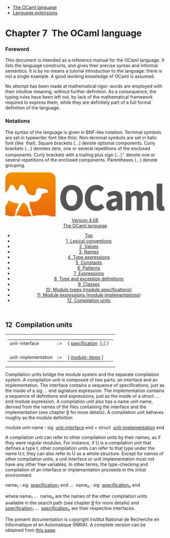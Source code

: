 <!-- ((! set title Manual !)) ((! set documentation !)) ((! set manual !)) ((! set nobreadcrumb !)) -->
<div class="manual content"><ul class="part_menu"><li class="active"><a href="language.html">The OCaml language</a></li><li><a href="extn.html">Language extensions</a></li></ul>




<h1 class="chapter" id="sec73"><span>Chapter 7</span>&nbsp;&nbsp;The OCaml language</h1>
<p> <a id="c:refman"></a>
</p><h3 class="subsection" id="sec74">Foreword</h3>
<p>This document is intended as a reference manual for the OCaml
language. It lists the language constructs, and gives their precise
syntax and informal semantics. It is by no means a tutorial
introduction to the language: there is not a single example. A good
working knowledge of OCaml is assumed.</p><p>No attempt has been made at mathematical rigor: words are employed
with their intuitive meaning, without further definition. As a
consequence, the typing rules have been left out, by lack of the
mathematical framework required to express them, while they are
definitely part of a full formal definition of the language.</p><h3 class="subsection" id="sec75">Notations</h3>
<p>The syntax of the language is given in BNF-like notation. Terminal
symbols are set in typewriter font (<span class="c002"><span class="c003">like</span> <span class="c003">this</span></span>).
Non-terminal symbols are set in italic font (<span class="c010">like</span> &nbsp;<span class="c010">that</span>).
Square brackets […] denote optional components. Curly brackets
{…} denotes zero, one or several repetitions of the enclosed
components. Curly brackets with a trailing plus sign {…}<sup>+</sup>
denote one or several repetitions of the enclosed components.
Parentheses (…) denote grouping.</p><header><nav class="toc brand"><a class="brand" href="https://ocaml.org/"><img src="colour-logo-gray.svg" class="svg" alt="OCaml"></a></nav><nav class="toc"><div class="toc_version"><a href="/docs" id="version-select">Version 4.08</a></div><div class="toc_title"><a href="#">The OCaml language</a></div><ul><li class="top"><a href="#">Top</a></li>
<li><a href="lex.html#start-section">1&nbsp;&nbsp;Lexical conventions</a>
</li><li><a href="values.html#start-section">2&nbsp;&nbsp;Values</a>
</li><li><a href="names.html#start-section">3&nbsp;&nbsp;Names</a>
</li><li><a href="types.html#start-section">4&nbsp;&nbsp;Type expressions</a>
</li><li><a href="const.html#start-section">5&nbsp;&nbsp;Constants</a>
</li><li><a href="patterns.html#start-section">6&nbsp;&nbsp;Patterns</a>
</li><li><a href="expr.html#start-section">7&nbsp;&nbsp;Expressions</a>
</li><li><a href="typedecl.html#start-section">8&nbsp;&nbsp;Type and exception definitions</a>
</li><li><a href="classes.html#start-section">9&nbsp;&nbsp;Classes</a>
</li><li><a href="modtypes.html#start-section">10&nbsp;&nbsp;Module types (module specifications)</a>
</li><li><a href="modules.html#start-section">11&nbsp;&nbsp;Module expressions (module implementations)</a>
</li><li><a href="compunit.html#start-section">12&nbsp;&nbsp;Compilation units</a>
</li></ul></nav></header><a id="start-section"></a><section id="section">



<h2 class="section" id="sec236">12&nbsp;&nbsp;Compilation units</h2>
<div class="syntax"><table class="display dcenter"><tbody><tr class="c019"><td class="dcell"><table class="c001 cellpading0"><tbody><tr><td class="c018">
<a class="syntax" id="unit-interface"><span class="c010">unit-interface</span></a></td><td class="c015">::=</td><td class="c017">&nbsp;{&nbsp;<a class="syntax" href="modtypes.html#specification"><span class="c010">specification</span></a>&nbsp;&nbsp;[<span class="c004">;;</span>]&nbsp;}
&nbsp;</td></tr>
<tr><td class="c018">&nbsp;</td></tr>
<tr><td class="c018">
<a class="syntax" id="unit-implementation"><span class="c010">unit-implementation</span></a></td><td class="c015">::=</td><td class="c017">&nbsp;[&nbsp;<a class="syntax" href="modules.html#module-items"><span class="c010">module-items</span></a>&nbsp;]
</td></tr>
</tbody></table></td></tr>
</tbody></table></div><p>Compilation units bridge the module system and the separate
compilation system. A compilation unit is composed of two parts: an
interface and an implementation. The interface contains a sequence of
specifications, just as the inside of a <span class="c004">sig</span> … <span class="c004">end</span>
signature expression. The implementation contains a sequence of
definitions and expressions, just as the inside of a
<span class="c004">struct</span> … <span class="c004">end</span> module
expression. A compilation unit also has a name <span class="c010">unit-name</span>, derived
from the names of the files containing the interface and the
implementation (see chapter&nbsp;<a href="comp.html#c%3Acamlc">9</a> for more details). A
compilation unit behaves roughly as the module definition
</p><div class="center">
<span class="c002"><span class="c003">module</span> <span class="c010">unit-name</span> <span class="c003">:</span> <span class="c003">sig</span></span> &nbsp;<a class="syntax" href="#unit-interface"><span class="c010">unit-interface</span></a> <span class="c002"><span class="c003">end</span> <span class="c003">=</span>
<span class="c003">struct</span></span> &nbsp;<a class="syntax" href="#unit-implementation"><span class="c010">unit-implementation</span></a> <span class="c004">end</span>
</div><p>A compilation unit can refer to other compilation units by their
names, as if they were regular modules. For instance, if <span class="c003">U</span> is a
compilation unit that defines a type <span class="c003">t</span>, other compilation units can
refer to that type under the name <span class="c003">U.t</span>; they can also refer to <span class="c003">U</span> as
a whole structure. Except for names of other compilation units, a unit
interface or unit implementation must not have any other free variables.
In other terms, the type-checking and compilation of an interface or
implementation proceeds in the initial environment
</p><div class="center">
<span class="c010">name</span><sub>1</sub> <span class="c002"><span class="c003">:</span> <span class="c003">sig</span></span> &nbsp;<a class="syntax" href="modtypes.html#specification"><span class="c010">specification</span></a><sub>1</sub> <span class="c004">end</span> …
&nbsp;<span class="c010">name</span><sub><span class="c009">n</span></sub> <span class="c002"><span class="c003">:</span> <span class="c003">sig</span></span> &nbsp;<a class="syntax" href="modtypes.html#specification"><span class="c010">specification</span></a><sub><span class="c009">n</span></sub> <span class="c004">end</span>
</div><p>
where <span class="c010">name</span><sub>1</sub> … &nbsp;<span class="c010">name</span><sub><span class="c009">n</span></sub> are the names of the other
compilation units available in the search path (see
chapter&nbsp;<a href="comp.html#c%3Acamlc">9</a> for more details) and <a class="syntax" href="modtypes.html#specification"><span class="c010">specification</span></a><sub>1</sub> …
&nbsp;<a class="syntax" href="modtypes.html#specification"><span class="c010">specification</span></a><sub><span class="c009">n</span></sub> are their respective interfaces.

</p>




</section><div class="copyright">The present documentation is copyright Institut National de Recherche en Informatique et en Automatique (INRIA). A complete version can be obtained from <a href="http://caml.inria.fr/pub/docs/manual-ocaml/">this page</a>.</div></div>